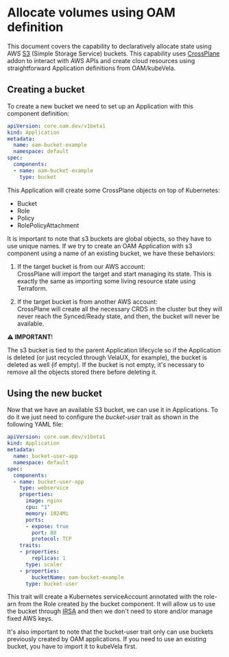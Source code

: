 Allocate volumes using OAM definition
===============

This document covers the capability to declaratively allocate state using AWS [S3](https://aws.amazon.com//s3/) (Simple Storage Service) buckets. This capability uses [CrossPlane](https://crossplane.io/) addon to interact with AWS APIs and create cloud resources using straightforward Application definitions from OAM/kubeVela.


Creating a bucket
---------------

To create a new bucket we need to set up an Application with this component definition:

```yaml
apiVersion: core.oam.dev/v1beta1
kind: Application
metadata:
  name: oam-bucket-example
  namespace: default
spec:
  components:
  - name: oam-bucket-example
    type: bucket
```

This Application will create some CrossPlane objects on top of Kubernetes:

- Bucket
- Role
- Policy
- RolePolicyAttachment

It is important to note that s3 buckets are global objects, so they have to use unique names. If we try to create an OAM Application with s3 component using a name of an existing bucket, we have these behaviors:

1. If the target bucket is from our AWS account:<br>
    CrossPlane will import the target and start managing its state. This is exactly the same as importing some living resource state using Terraform.

2. If the target bucket is from another AWS account:<br>
    CrossPlane will create all the necessary CRDS in the cluster but they will never reach the Synced/Ready state, and then, the bucket will never be available.

**⚠️ IMPORTANT**!

The s3 bucket is tied to the parent Application lifecycle so if the Application is deleted (or just recycled through VelaUX, for example), the bucket is deleted as well (if empty). If the bucket is not empty, it's necessary to remove all the objects stored there before deleting it. 


Using the new bucket
---------------

Now that we have an available S3 bucket, we can use it in Applications. To do it we just need to configure the *bucket-user* trait as shown in the following YAML file:

```yaml
apiVersion: core.oam.dev/v1beta1
kind: Application
metadata:
  name: bucket-user-app
  namespace: default
spec:
  components:
  - name: bucket-user-app
    type: webservice
    properties:
      image: nginx
      cpu: "1"
      memory: 1024Mi
      ports:
      - expose: true
        port: 80
        protocol: TCP
    traits:
    - properties:
        replicas: 1
      type: scaler
    - properties:
        bucketName: oam-bucket-example
      type: bucket-user
```

This trait will create a Kubernetes serviceAccount annotated with the role-arn from the Role created by the bucket component. It will allow us to use the bucket through [IRSA](https://docs.aws.amazon.com/eks/latest/userguide/iam-roles-for-service-accounts.html) and then we don't need to store and/or manage fixed AWS keys. 

It's also important to note that the bucket-user trait only can use buckets previously created by OAM applications. If you need to use an existing bucket, you have to import it to kubeVela first.